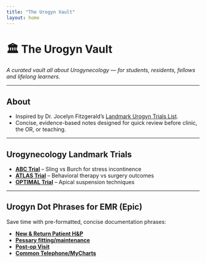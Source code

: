 ```yaml
---
title: "The Urogyn Vault"
layout: home
---
```


# 🏛️ The Urogyn Vault

_A curated vault all about Urogynecology — for students, residents, fellows and lifelong learners._

---

## About
- Inspired by Dr. Jocelyn Fitzgerald’s [Landmark Urogyn Trials List](https://example.com).
- Concise, evidence-based notes designed for quick review before clinic, the OR, or teaching.

---

## Urogynecology Landmark Trials
- [**ABC Trial**](#) – Sling vs Burch for stress incontinence  
- [**ATLAS Trial**](#) – Behavioral therapy vs surgery outcomes  
- [**OPTIMAL Trial**](#) – Apical suspension techniques  

---

## Urogyn Dot Phrases for EMR (Epic)
Save time with pre-formatted, concise documentation phrases:  

- [**New & Return Patient H&P**](#)  
- [**Pessary fitting/maintenance**](#)  
- [**Post-op Visit**](#)  
- [**Common Telephone/MyCharts**](#)  
